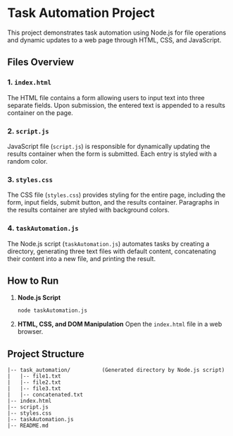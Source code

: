 # Task Automation Project

This project demonstrates task automation using Node.js for file operations and dynamic updates to a web page through HTML, CSS, and JavaScript.

## Files Overview

### 1. `index.html`

The HTML file contains a form allowing users to input text into three separate fields. Upon submission, the entered text is appended to a results container on the page.

### 2. `script.js`

JavaScript file (`script.js`) is responsible for dynamically updating the results container when the form is submitted. Each entry is styled with a random color.

### 3. `styles.css`

The CSS file (`styles.css`) provides styling for the entire page, including the form, input fields, submit button, and the results container. Paragraphs in the results container are styled with background colors.

### 4. `taskAutomation.js`

The Node.js script (`taskAutomation.js`) automates tasks by creating a directory, generating three text files with default content, concatenating their content into a new file, and printing the result.

## How to Run

1. **Node.js Script**
    ```bash
    node taskAutomation.js
    ```

2. **HTML, CSS, and DOM Manipulation**
    Open the `index.html` file in a web browser.

## Project Structure

```plaintext
|-- task_automation/          (Generated directory by Node.js script)
|   |-- file1.txt
|   |-- file2.txt
|   |-- file3.txt
|   |-- concatenated.txt
|-- index.html
|-- script.js
|-- styles.css
|-- taskAutomation.js
|-- README.md
